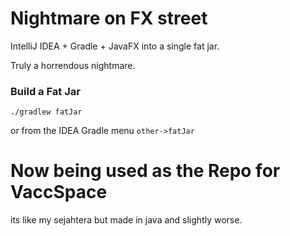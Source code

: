 # Nightmare on FX street

IntelliJ IDEA + Gradle + JavaFX into a single fat jar.

Truly a horrendous nightmare.

### Build a Fat Jar
```
./gradlew fatJar
```

or from the IDEA Gradle menu `other->fatJar`

# Now being used as the Repo for VaccSpace

its like my sejahtera but made in java and slightly worse.
